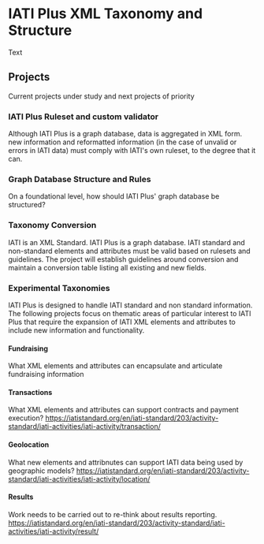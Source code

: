 # IATI Plus XML Taxonomy and Structure

Text

## Projects

Current projects under study and next projects of priority

### IATI Plus Ruleset and custom validator

Although IATI Plus is a graph database, data is aggregated in XML form. new information and reformatted information (in the case of unvalid or errors in IATI data) must comply with IATI's own ruleset, to the degree that it can.

### Graph Database Structure and Rules

On a foundational level, how should IATI Plus' graph database be structured?

### Taxonomy Conversion

IATI is an XML Standard. IATI Plus is a graph database. IATI standard and non-standard elements and attributes must be valid based on rulesets and guidelines. The project will establish guidelines around conversion and maintain a conversion table listing all existing and new fields.

### Experimental Taxonomies

IATI Plus is designed to handle IATI standard and non standard information. The following projects focus on thematic areas of particular interest to IATI Plus that require the expansion of IATI XML elements and attributes to include new information and functionality.

#### Fundraising

What XML elements and attributes can encapsulate and articulate fundraising information


#### Transactions

What XML elements and attributes can support contracts and payment execution?
https://iatistandard.org/en/iati-standard/203/activity-standard/iati-activities/iati-activity/transaction/

#### Geolocation

What new elements and attribnutes can support IATI data being used by geographic models?
https://iatistandard.org/en/iati-standard/203/activity-standard/iati-activities/iati-activity/location/

#### Results

Work needs to be carried out to re-think about results reporting.
https://iatistandard.org/en/iati-standard/203/activity-standard/iati-activities/iati-activity/result/
